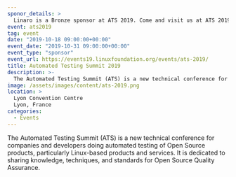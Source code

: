 ```yaml
---
sponor_details: >
  Linaro is a Bronze sponsor at ATS 2019. Come and visit us at ATS 2019 to learn more!
event: ats2019
tag: event
date: "2019-10-18 09:00:00+00:00"
event_date: "2019-10-31 09:00:00+00:00"
event_type: "sponsor"
event_url: https://events19.linuxfoundation.org/events/ats-2019/
title: Automated Testing Summit 2019
description: >-
  The Automated Testing Summit (ATS) is a new technical conference for companies and developers doing automated testing of Open Source products, particularly Linux-based products and services. It is dedicated to sharing knowledge, techniques, and standards for Open Source Quality Assurance.
image: /assets/images/content/ats-2019.png
location: >
  Lyon Convention Centre
  Lyon, France
categories:
  - Events
---
```

The Automated Testing Summit (ATS) is a new technical conference for companies and developers doing automated testing of Open Source products, particularly Linux-based products and services. It is dedicated to sharing knowledge, techniques, and standards for Open Source Quality Assurance.
